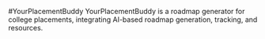 #YourPlacementBuddy
YourPlacementBuddy is a roadmap generator for college placements, integrating AI-based roadmap generation, tracking, and resources.
